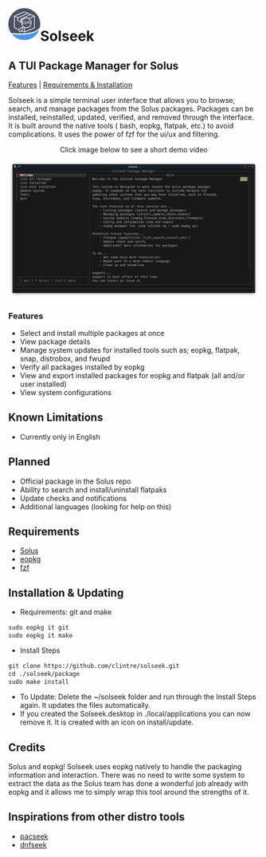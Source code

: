<img src="/demo/solseek-logo.png" align="left" width="64"/>

# Solseek
## A TUI Package Manager for Solus

[Features](#features) | [Requirements & Installation](#requirements)

Solseek is a simple terminal user interface that allows you to browse, search, and manage packages from the Solus packages. Packages can be installed, reinstalled, updated, verified, and removed through the interface. It is built around the native tools ( bash, eopkg, flatpak, etc.) to avoid complications. It uses the power of fzf for the ui/ux and filtering.

<p align="center">Click image below to see a short demo video</p>

[![See it in Action](https://raw.githubusercontent.com/clintre/solseek/main/demo/demo_thumb.png)](https://www.youtube.com/watch?v=qAFCz32Buvw)


### Features
  - Select and install multiple packages at once
  - View package details
  - Manage system updates for installed tools such as; eopkg, flatpak, snap, distrobox, and fwupd
  - Verify all packages installed by eopkg
  - View and export installed packages for eopkg and flatpak (all and/or user installed)
  - View system configurations

## Known Limitations
  - Currently only in English

## Planned
  - Official package in the Solus repo
  - Ability to search and install/uninstall flatpaks
  - Update checks and notifications
  - Additional languages (looking for help on this)

## Requirements
  - [Solus](https://getsol.us/)
  - [eopkg](https://github.com/getsolus/eopkg)
  - [fzf](https://github.com/junegunn/fzf)

## Installation & Updating
  - Requirements: git and make
```
sudo eopkg it git
sudo eopkg it make
```
  - Install Steps
```
git clone https://github.com/clintre/solseek.git
cd ./solseek/package
sudo make install
```
  - To Update: Delete the ~/solseek folder and run through the Install Steps again. It updates the files automatically.
  - If you created the Solseek.desktop in ./local/applications you can now remove it. It is created with an icon on install/update.

## Credits
Solus and eopkg! Solseek uses eopkg natively to handle the packaging information and interaction. 
There was no need to write some system to extract the data as the Solus team has done a wonderful job already with eopkg and it allows me to simply wrap this tool around the strengths of it.
    
## Inspirations from other distro tools
  - [pacseek](https://github.com/moson-mo/pacseek)
  - [dnfseek](https://github.com/OmarHesham2356/dnfseek)
